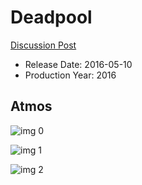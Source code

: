 # Deadpool

[Discussion Post](https://www.avsforum.com/threads/bass-eq-for-filtered-movies.2995212/post-56759394)

* Release Date: 2016-05-10
* Production Year: 2016

## Atmos

![img 0](https://i.imgur.com/8CYHPwr.jpg)

![img 1](https://i.imgur.com/NrOWFWU.jpg)

![img 2](https://i.imgur.com/Trlesc0.png)

